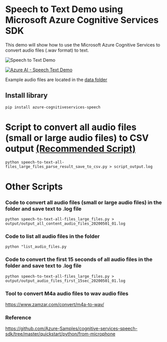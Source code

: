 # Speech to Text Demo using Microsoft Azure Cognitive Services SDK
This demo will show how to use the Microsoft Azure Cognitive Services to convert audio files (.wav format) to text. <BR>
  
![Speech to Text Demo](https://github.com/caiomsouza/Microsoft-Cognitive-Services/blob/master/speech-to-text/img/speech-to-text-diagram.PNG)  

[![Azure AI - Speech Text Demo](https://img.youtube.com/vi/MgMolXiZ7WA/0.jpg)](https://youtu.be/MgMolXiZ7WA)

Example audio files are located in the [data folder](https://github.com/caiomsouza/Microsoft-Cognitive-Services/tree/master/speech-to-text/data)<BR>

## Install library
```
pip install azure-cognitiveservices-speech
```

# Script to convert all audio files (small or large audio files) to CSV output [(Recommended Script)](https://github.com/caiomsouza/Microsoft-Cognitive-Services/blob/master/speech-to-text/speech-to-text-all-files_large_files_parse_result_save_to_csv.py)
```
python speech-to-text-all-files_large_files_parse_result_save_to_csv.py > script_output.log
```

# Other Scripts

### Code to convert all audio files (small or large audio files) in the folder and save text to .log file
```
python speech-to-text-all-files_large_files.py > output/output_all_content_audio_files_20200501_01.log
```

### Code to list all audio files in the folder
```
python "list_audio_files.py
```

### Code to convert the first 15 seconds of all audio files in the folder and save text to .log file
```
python speech-to-text-all-files_large_files.py > output/output_audio_files_first_15sec_20200501_01.log
```

### Tool to convert M4a audio files to wav audio files
https://www.zamzar.com/convert/m4a-to-wav/

### Reference
https://github.com/Azure-Samples/cognitive-services-speech-sdk/tree/master/quickstart/python/from-microphone
